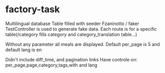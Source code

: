 # factory-task
Multilingual database
Table filled with seeder Fzaninotto / faker
TestController is used to generate fake data. Each route is for a specific table(/category fills category and category_translation table...)

Without any parameter all meals are displayed. Default per_page is 5 and default lang is en

Didn't include diff_time, and pagination links
Have controle on: per_page,page,category,tags,with and lang

